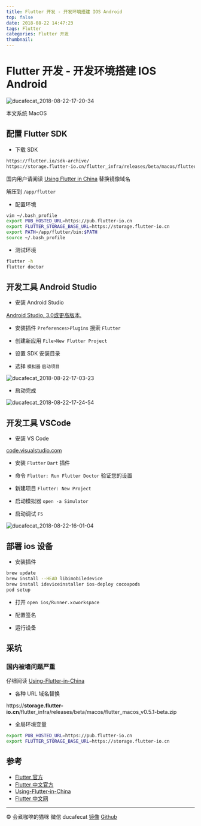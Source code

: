 ```yaml
---
title: Flutter 开发 - 开发环境搭建 IOS Android
top: false
date: 2018-08-22 14:47:23
tags: Flutter
categories: Flutter 开发
thumbnail:
---
```


# Flutter 开发 - 开发环境搭建 IOS Android

![ducafecat_2018-08-22-17-20-34](http://oflimcy5e.bkt.clouddn.com/ducafecat_2018-08-22-17-20-34.png)

本文系统 MacOS

## 配置 Flutter SDK

- 下载 SDK

```sh
https://flutter.io/sdk-archive/
https://storage.flutter-io.cn/flutter_infra/releases/beta/macos/flutter_macos_v0.5.1-beta.zip
```

国内用户请阅读 [Using Flutter in China](https://github.com/flutter/flutter/wiki/Using-Flutter-in-China) 替换镜像域名

解压到 `/app/flutter`

- 配置环境

```sh
vim ~/.bash_profile
export PUB_HOSTED_URL=https://pub.flutter-io.cn
export FLUTTER_STORAGE_BASE_URL=https://storage.flutter-io.cn
export PATH=/app/flutter/bin:$PATH
source ~/.bash_profile
```

- 测试环境

```sh
flutter -h
flutter doctor
```

## 开发工具 Android Studio

- 安装 Android Studio

[Android Studio, 3.0或更高版本.](https://developer.android.com/studio/index.html)

- 安装插件 `Preferences>Plugins` 搜索 `Flutter`

- 创建新应用 `File>New Flutter Project`

- 设置 SDK 安装目录

- 选择 `模拟器` `启动项目`

![ducafecat_2018-08-22-17-03-23](http://oflimcy5e.bkt.clouddn.com/ducafecat_2018-08-22-17-03-23.png)

- 启动完成

![ducafecat_2018-08-22-17-24-54](http://oflimcy5e.bkt.clouddn.com/ducafecat_2018-08-22-17-24-54.png)

## 开发工具 VSCode

- 安装 VS Code

[code.visualstudio.com](https://code.visualstudio.com/)

- 安装 `Flutter` `Dart` 插件

- 命令 `Flutter: Run Flutter Doctor` 验证您的设置

- 新建项目 `Flutter: New Project`

- 启动模拟器 `open -a Simulator`

- 启动调试 `F5`

![ducafecat_2018-08-22-16-01-04](http://oflimcy5e.bkt.clouddn.com/ducafecat_2018-08-22-16-01-04.png)

## 部署 ios 设备

- 安装插件

```sh
brew update
brew install --HEAD libimobiledevice
brew install ideviceinstaller ios-deploy cocoapods
pod setup
```

- 打开 `open ios/Runner.xcworkspace`

- 配置签名

- 运行设备

## 采坑

### 国内被墙问题严重

仔细阅读 [Using-Flutter-in-China](https://github.com/flutter/flutter/wiki/Using-Flutter-in-China)

- 各种 URL 域名替换

https://**storage.flutter-io.cn**/flutter_infra/releases/beta/macos/flutter_macos_v0.5.1-beta.zip

- 全局环境变量

```sh
export PUB_HOSTED_URL=https://pub.flutter-io.cn
export FLUTTER_STORAGE_BASE_URL=https://storage.flutter-io.cn
```

## 参考

- [Flutter 官方](https://flutter.io/)
- [Flutter 中文官方](https://flutter-io.cn/)
- [Using-Flutter-in-China](https://github.com/flutter/flutter/wiki/Using-Flutter-in-China)
- [Flutter 中文网](https://flutterchina.club/)

----

© 会煮咖啡的猫咪
微信 ducafecat
[镜像](ducafecat.github.io) [Github](https://github.com/ducafecat)
